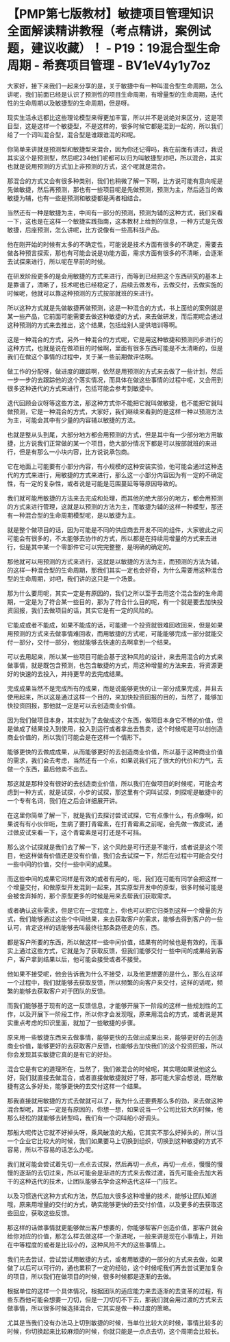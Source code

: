 # 【PMP第七版教材】敏捷项目管理知识全面解读精讲教程（考点精讲，案例试题，建议收藏）！ - P19：19混合型生命周期 - 希赛项目管理 - BV1eV4y1y7oz

大家好，接下来我们一起来分享的是，关于敏捷中有一种叫混合型生命周期，怎么讲呢，我们前面已经是认识了预测性的项目生命周期，有增量型的生命周期，迭代性的生命周期以及敏捷型的生命周期，但是呀。

现实生活永远都比这些理论模型来得更加丰富，所以并不是说绝对来区分，这是项目型，这是这样一个敏捷型，不是这样的，很多时候它都是混到一起的，所以我们给了一个词叫混合型，混合型是谁跟谁混的和呢。

你简单来讲就是预测型和敏捷型来混合，因为你还记得吗，我在前面有讲过，我说其实这个是预测型，然后呢234他们呢都可以归为叫敏捷型对吧，所以混合，其实也就是说用预测的方式加上非预测的方式，这个呢就是混合。

那混合的方式又会有很多种类别，我们也稍微了解一下啊，比方说可能有意向呢是先做敏捷，然后再预测，那也有一些项目呢是先做预测，预测为主，然后适当的做敏捷为辅，也有一些是预测和敏捷都是两者相结合。

当然还有一种是敏捷为主，中间有一部分的预测，预测为辅的这种方式，我们来看一下，这也是在这样一个敏捷实践指南，这本教材上给到的信息，一种方式是先做敏捷，后座预测，怎么讲呢，比方说像有一些高科技产品。

他在刚开始的时候有太多的不确定性，可能说是技术方面有很多的不确定，需要去做各种预言探索，那也有可能会说是功能方面，需求方面有很多的不清晰，会逐渐去试探来进行，所以呢在早前的时候。

在研发阶段更多的是会用敏捷的方式来进行，而等到已经把这个东西研究的基本上是靠谱了，清晰了，技术呢也已经稳定了，后续去做发布，去做交付，去做实施的时候呢，他就可以靠这种预测的方式按部就班的来进行。

所以这种方式就是先做敏捷再做预测，这是一种混合的方式，书上面给的案例就是某一些产品，它前面可能需要去做这种敏捷的方式，来去做研发，而后期呢会通过这种预测的方式来去推出，这个结果，包括给别人提供培训等啊。

这是一种混合的方式，另外一种混合的方式呢，它是用这种敏捷和预测同步进行的这种方式，也就是说在做项目的时候啊，里面有很多东西可能是不太清晰的，但是我们在做这个事情的过程中，关于某一些前期做评估啊。

做工作的分配呀，做进度的跟踪啊，依然是用预测的方式来去做了一些计划，然后一步一步的去跟踪他的这个落实情况，而具体在做这些事情的过程中呢，又会用到很多这种迭代的方式来进行，包括可能会参考到敏捷中。

迭代回顾会议呀等这些方法，那这种方式你不能把它就叫做敏捷，也不能把它就叫做预测，它是一种混合的方式，大家好，我们继续来看到的是这样一种以预测方法为主，可能会其中有少量的内容辅以敏捷的方法。

也就是整从头到尾，大部分地方都会用预测的方式，但是其中有一少部分地方用敏捷，比方说我们正常做的某一个项目，绝大部分情况下都是可以按部就班的来进行，但是有那么一小块内容，比方说说承包商。

它在地面上可能要有小部分内容，有小规模的这种安装实验，他可能会通过这种迭代的方式来进行，用敏捷的方式来进行，那么这一小部分内容因为有一定的不确定性，有一定的复杂性，或者说是可能是范围蔓延等等原因导致的。

我们就可能用敏捷的方法来去完成和处理，而其他的绝大部分的地方，都会用预测的方式来进行管理，这就是以预测的方法为主，而敏捷为辅的这样一种模型，那还有一种混合型的生命周期模型呢，是以敏捷为主。

就是整个做项目的话，因为可能是不同的供应商去开发不同的组件，大家彼此之间可能会有很多的，不太能够去协作的方式，所以都是在持续用增量的方式来去进行，但是其中某一个零部件它可以完完整整，是明确的确定的。

那他就可以用预测的方式来进行，这就是以敏捷的方法为主，而预测的方法为辅，的这样一种混合型的生命周期，那我们其实一定也会好奇，为什么需要用这种混合型的生命周期，对吧，我们讲的这只是一个场景。

那为什么要用呢，其实一定是有原因的，我们之所以至于去用这个混合型的生命周期，一定是为了符合某一些目的，那为了符合什么目的呢，有一个就是要去加快投资回报，我们去做项目的话，其实它是有一定的风险的。

它能成或者不能成，如果不能成的话，可能建一个投资就很难回收回来，但是如果用预测的方式来去做事情难回收，而用敏捷的方式呢，可能能够完成一部分就能交付一部分，交付一部分，他就能够去快速的去啊拿到一个结果。

可以去用起来，所以某一些项目可能会基于这种风险的设计，来去用混合的方式来做事情，就是既包含预测，也包含敏捷的方式，用这种增量的方法来去，将资源更好的快速的去投入，并持更早的去完成结果。

完成成果当然不是完成所有的成果，而是说能够更快的让一部分成果完成，并且去使用起来，所以这是通过这样一个目的，来加快投资回报的目的，当然了，能够加快投资回报，那他就一定是可以去创造商业价值。

因为我们做项目本身，其实就为了去做成这个东西，做项目本身它不畅的价值，但是做成了结果投入到使用，投入到运行或者拿出去售卖，这个时候呢是可以创创造商业价值的，所以我们可能会是在这样一个情形下。

能够更快的去做成成果，从而能够更好的去创造商业价值，所以基于这种商业价值的需求，我们会去考虑，当然还有一个点，如果说我们花了很大的代价和力气，去做一个东西，最后他卖不出去。

那这就是那种没有很好的去创造商业价值，所以我们在做项目的时候呢，可能会考虑到一种方式，就是试探，小步的试探，那这里有个词叫试探，刺探呢是敏捷中的一个专有名词，我们在之后会详细展开讲。

在这里你简单了解一下，就是我们去探讨尝试试探，它有点像什么，有点像啊，如果说有有小伙伴呃，生病了要打青霉素，在打青霉素之前呢，会先做一做皮试，通过做皮试来看一下，这个青霉素是可打还是不可挡。

那么这个试探就是我们去了解一下，这个风险是可行还是不能行，或者说是这个项目，他这样做有价值还是没有价值，我们会去试探一下，然后在过程中可能会交付一些中间的价值，交付一些中间的成果。

而这些中间的成果它同样是有效的或者有用的，呃，我们在可能有同学会把这样一个增量交付，和做原型开发混到一起来，其实原型开发中的原型，很多时候可能是会被舍弃掉的，那个原型更多的时候是用来去帮我们获取需求。

或者确认这些需求，但是它在一定程度上，你也可以把它归类到这样一个增量的方式，我们能够通过这些个中间结果，来去获取客户的需求，能够去得到客户的一些认可，肯定这样的话能够去叫最终往那条路径走的东，西。

都是客户所要的东西，所以做这样一些中间价值，结果有的时候也是有效的，而事实上通过这些方式，它就是为了获取反馈，但我们能够交付一些中间的成果给到客户，客户拿到结果以后，他可能会接受或者不接受。

他如果不接受呢，他会告诉我为什么不接受，以及他更想要的是什么，那么在这样一个过程中，我们就能够去获取反馈，所以频繁的向客户来交付，这样的话呢，频繁的能够去获取客户对于团队的反馈。

而我们能够基于现有的这一反馈信息，才能够开展下一阶段的这样一些规划性的工作，以及开展下一阶段工作，所以你才会发现哦，原来用混合的方式，或者说是其实重点考虑的知识里面，就加了一些敏捷的步骤。

原来用一些敏捷东西来去做事情，能够更快的去做出成果出来，能够更好的去创造商业价值，能够更好的去获取客户反馈，也能够去加快我们的这个投资回报，所以你会发现其实敏捷它真的是有它的好处。

混合它是有它的道理所在，当然了，我们做混合的时候呢，其实嗯如果说他这么好，我们就直接去做混合，或者直接做敏捷就好了呀，那可能大家会想说，既然敏捷有这么多好处，能够更快的去交付这样一个结果。

那我直接就用敏捷的方式去做就可以了，我为什么还要费那么多的劲，来去做这种混合型呢，其实一定是有原因的，你想一想，如果说当一个公司比较大的时候，他那么轻松的就能够去转型吗，我们有一个词叫船小好调头。

那船大呢传达它就不好掉头呀，乘风破浪的大船，它其实不那么好掉头的，所以当一个企业它比较大的时候，我们如果要马上切换到组织，切换到这种敏捷的方式不容易，所以不容易的话怎么办呢。

我们就可能会尝试着先切一点点去试探，然后再切一点点，再切一点点，慢慢的慢慢的逐渐的去切过来，所以可能会是渐进的方式来去做过渡，首先可能会去加大若干的这种迭代的技术，让团队能够去学会这种迭代这样一门技艺。

以及习惯迭代这种方式和方法，然后加大很多这种增量的技术，能够让团队知道哦，原来用增量的交付的方式，确实能够更快的去交付价值，以及更多的去获取这些回应，获取这些反馈。

那这样的话做事情就更能够做出客户想要的，你能够帮客户创造价值，那客户就会给你对应的价值，那怎么样去做这样一个渐进呢，一般来讲是现在小事情上，开始在中等程度的或者是比较小的，这种风险不大的这些事情上。

我们先去尝试，尝试尝试用敏捷的方式，或者用敏捷的一部分的方式来去做，如果做了以后可以可行的，通也累积了一定的经验，这个时候呢我们再去尝试更加复杂的项目，所以我们在做项目的时候，很多时候都是逐渐的去做。

根据单位的这样一个具体情况，根据团队的适应能力来去逐渐的去变革的过程，有些东西他可能会想要一刀切，但是一刀切切不下去，那我们就会用过渡的方式来去做事情，所以很多时候选择混合，它其实是做一种过度的策略。

尤其是当我们没有办法马上切到敏捷的时候，当单位比较大的时候，事情比较多的时候，你切换起来比较麻烦的时候，你就只能是一点点去切，这个周期会比较长。


